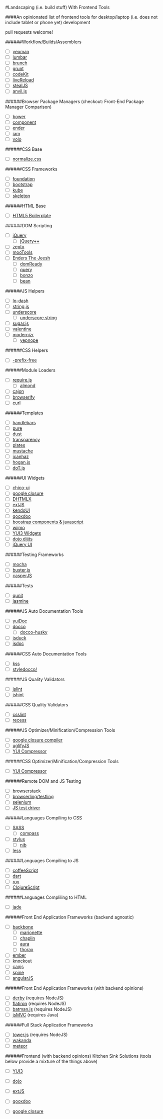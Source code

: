 #Landscaping (i.e. build stuff) With Frontend Tools

####An opinionated list of frontend tools for desktop/laptop (i.e. does not include tablet or phone yet) development

pull requests welcome!

######Workflow/Builds/Assemblers

* [  ] [yeoman](http://yeoman.io/)
* [  ] [lumbar](http://walmartlabs.github.com/lumbar/)
* [  ] [brunch](http://brunch.io/)
* [  ] [grunt](https://github.com/cowboy/grunt)
* [  ] [codeKit](http://incident57.com/codekit/)
* [  ] [liveReload](http://livereload.com/)
* [  ] [stealJS](http://javascriptmvc.com/docs.html#!stealjs)
* [  ] [anvil.js](http://appendto.github.com/anvil.js/)

######Browser Package Managers (checkout: Front-End Package Manager Comparison)

* [  ] [bower](http://twitter.github.com/bower/)
* [  ] [component](https://github.com/component/component)
* [  ] [ender](http://ender.no.de/)
* [  ] [jam](http://jamjs.org/)
* [  ] [volo](http://volojs.org/)

######CSS Base

* [  ] [normalize.css](http://necolas.github.com/normalize.css/)

######CSS Frameworks

* [  ] [foundation](http://foundation.zurb.com/)
* [  ] [bootstrap](http://twitter.github.com/bootstrap/)
* [  ] [kube](http://kubeframework.com/)
* [  ] [skeleton](http://www.getskeleton.com/)

######HTML Base

* [  ] [HTML5 Boilerplate](http://html5boilerplate.com/)

######DOM Scripting

* [  ] [jQuery](http://jquery.com/)
	*  [  ] [jQuery++](http://jquerypp.com/)
* [  ] [zepto](http://zeptojs.com/)
* [  ] [mooTools](http://mootools.net/)
* [  ] [Enders The Jeesh](https://github.com/ender-js/jeesh)
 	* [  ] [domReady](https://github.com/ded/domready)
 	* [  ] [query](https://github.com/ded/qwery)
	* [  ] [bonzo](https://github.com/ded/bonzo)
	* [  ] [bean](https://github.com/fat/bean)

######JS Helpers

* [  ] [lo-dash](http://lodash.com/)
* [  ] [string.js](http://stringjs.com/)
* [  ] [underscore](http://underscorejs.org/)
	* [  ] [underscore.string](http://epeli.github.com/underscore.string/)
* [  ] [sugar.js](http://sugarjs.com/)
* [  ] [valentine](https://github.com/ded/valentine)
* [  ] [modernizr](http://modernizr.com/)
	* [  ] [yepnope](http://yepnopejs.com/)

######CSS Helpers

* [  ] [-prefix-free](http://leaverou.github.com/prefixfree/)

######Module Loaders

* [  ] [require.js](http://requirejs.org/)
	* [  ] [almond](https://github.com/jrburke/almond)
* [  ] [cajon](https://github.com/requirejs/cajon)
* [  ] [browserify](https://github.com/substack/node-browserify)
* [  ] [curl](https://github.com/cujojs/curl)

######Templates

* [  ] [handlebars](http://handlebarsjs.com/)
* [  ] [pure](http://beebole.com/pure/)
* [  ] [dust](http://akdubya.github.com/dustjs/)
* [  ] [transparency](http://leonidas.github.com/transparency/)
* [  ] [plates](https://github.com/flatiron/plates)
* [  ] [mustache](http://mustache.github.com/)
* [  ] [icanhaz](http://icanhazjs.com/)
* [  ] [hogan.js](http://twitter.github.com/hogan.js/)
* [  ] [doT.js](http://olado.github.com/doT/)

######UI Widgets

* [  ] [chico-ui](http://chico-ui.com.ar/)
* [  ] [google closure](http://closure-library.googlecode.com/svn/trunk/closure/goog/demos/index.html)
* [  ] [DHTMLX](http://dhtmlx.com/)
* [  ] [extJS](http://www.sencha.com/products/extjs/examples/)
* [  ] [kendoUI](http://www.kendoui.com/)
* [  ] [qooxdoo](http://qooxdoo.org/)
* [  ] [boostrap components & javascript](http://twitter.github.com/bootstrap/javascript.html)
* [  ] [wijmo](http://wijmo.com/)
* [  ] [YUI3 Widgets](http://yuilibrary.com/yui/docs/guides/)
* [  ] [dojo dijits](http://dojotoolkit.org/reference-guide/1.8/dojox/index.html)
* [  ] [jQuery UI](http://jqueryui.com/)

######Testing Frameworks

* [  ] [mocha](http://visionmedia.github.com/mocha/)
* [  ] [buster.js](http://busterjs.org/)
* [  ] [casperJS](http://casperjs.org/)

######Tests

* [  ] [qunit](http://qunitjs.com/)
* [  ] [jasmine](http://pivotal.github.com/jasmine/)

######JS Auto Documentation Tools

* [  ] [yuiDoc](http://yui.github.com/yuidoc/)
* [  ] [docco](http://jashkenas.github.com/docco/)
	* [  ] [docco-husky](https://github.com/mbrevoort/docco-husky)
* [  ] [jsduck](https://github.com/senchalabs/jsduck)
* [  ] [jsdoc](http://code.google.com/p/jsdoc-toolkit/)

######CSS Auto Documentation Tools

* [  ] [kss](https://github.com/kneath/kss)
* [  ] [styledocco/](http://jacobrask.github.com/styledocco/)

######JS Quality Validators

* [  ] [jslint](http://www.jslint.com/)
* [  ] [jshint](http://www.jshint.com/)

######CSS Quality Validators

* [  ] [csslint](http://csslint.net/)
* [  ] [recess](http://twitter.github.com/recess)

######JS Optimizer/Minification/Compression Tools

* [  ] [google closure compiler](https://developers.google.com/closure/compiler/)
* [  ] [uglifyJS](https://github.com/mishoo/UglifyJS)
* [  ] [YUI Compressor](http://)

######CSS Optimizer/Minification/Compression Tools

* [  ] [YUI Compressor](http://)

######Remote DOM and JS Testing

* [  ] [browserstack](http://www.browserstack.com/)
* [  ] [browserling/testling](https://browserling.com/)
* [  ] [selenium](http://seleniumhq.org/)
* [  ] [JS test driver](http://code.google.com/p/js-test-driver/)

######Languages Compiling to CSS

* [  ] [SASS](http://sass-lang.com/)
	* [  ] [compass](http://compass-style.org)
* [  ] [stylus](http://learnboost.github.com/stylus/)
	* [  ] [nib](http://visionmedia.github.com/nib/)
* [  ] [less](http://lesscss.org)

######Languages Compiling to JS

* [  ] [coffeeScript](http://coffeescript.org/)
* [  ] [dart](http://www.dartlang.org/)
* [  ] [roy](https://github.com/pufuwozu/roy)
* [  ] [ClojureScript](https://github.com/clojure/clojurescript)

######Languages Compliling to HTML

* [  ] [jade](http://jade-lang.com/)

######Front End Application Frameworks (backend agnostic)

* [  ] [backbone](http://backbonejs.org/)
	* [  ] [marionette](http://marionettejs.com)
	* [  ] [chaplin](http://chaplinjs.github.com/)
	* [  ] [aura](http://addyosmani.github.com/aura/)
	* [  ] [thorax](http://walmartlabs.github.com/thorax/)
* [  ] [ember](http://emberjs.com/)
* [  ] [knockout](http://knockoutjs.com/)
* [  ] [canjs](http://canjs.us/)
* [  ] [spine](http://spinejs.com/)
* [  ] [angularJS](http://angularjs.org/)

######Front End Application Frameworks (with backend opinions)

* [  ] [derby](http://derbyjs.com/) (requires NodeJS)
* [  ] [flatiron](http://flatironjs.org/) (requires NodeJS)
* [  ] [batman.js](http://batmanjs.org/) (requires NodeJS)
* [  ] [jsMVC](http://javascriptmvc.com/) (requires Java)

######Full Stack Application Frameworks

* [  ] [tower.js](http://towerjs.org/) (requires NodeJS)
* [  ] [wakanda](http://www.wakanda.org/)
* [  ] [meteor](http://http://www.meteor.com/)

######Frontend (with backend opinions) Kitchen Sink Solutions (tools below provide a mixture of the things above)

* [  ] [YUI3](http://yuilibrary.com/projects/yui3/)
* [  ] [dojo](http://dojotoolkit.org/extjs)
* [  ] [extJS](http://www.sencha.com/products/extjs/)
* [  ] [qooxdoo](http://qooxdoo.org/)
* [  ] [google closure](https://developers.google.com/closure/)


























